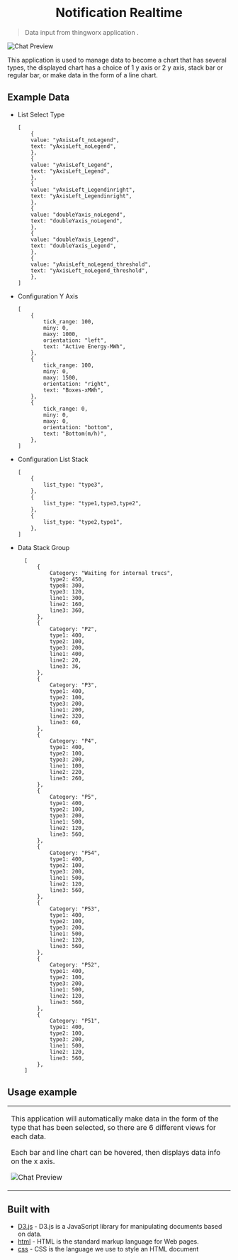 <!-- # Taichang Development

1. Make sure branch master always up to date
2. Create new branch if you want to develop this application
3. If you want to merge, please merge with other developer -->

<h1 align="center"  style="font-weight:bold;" >
  <br>
  <!-- <a href="http://www.amitmerchant.com/electron-markdownify"><img src="https://raw.githubusercontent.com/amitmerchant1990/electron-markdownify/master/app/img/markdownify.png" alt="Markdownify" width="200"></a> -->
  <br>
  Notification Realtime
  <br>
</h1>

> Data input from thingworx application .

<!-- <h4 align="center">A minimal Markdown Editor desktop app built on top of <a target="_blank">Electron</a>.</h4> -->

![Chat Preview](https://github.com/zainuddin-maker/Bar-Group-Stack-Chart-with-Line-Chart/blob/master/App.PNG?raw=true)

<!-- ![screenshot](https://github.com/zainuddin-maker/Export-Excel-to-Json/blob/master/Convert_excel_to_JSON.mp4?raw=true) -->

This application is used to manage data to become a chart that has several types, the displayed chart has a choice of 1 y axis or 2 y axis, stack bar or regular bar, or make data in the form of a line chart.

## Example Data

-   List Select Type

        [
            {
            value: "yAxisLeft_noLegend",
            text: "yAxisLeft_noLegend",
            },
            {
            value: "yAxisLeft_Legend",
            text: "yAxisLeft_Legend",
            },
            {
            value: "yAxisLeft_Legendinright",
            text: "yAxisLeft_Legendinright",
            },
            {
            value: "doubleYaxis_noLegend",
            text: "doubleYaxis_noLegend",
            },
            {
            value: "doubleYaxis_Legend",
            text: "doubleYaxis_Legend",
            },
            {
            value: "yAxisLeft_noLegend_threshold",
            text: "yAxisLeft_noLegend_threshold",
            },
        ]

-   Configuration Y Axis

        [
            {
                tick_range: 100,
                miny: 0,
                maxy: 1000,
                orientation: "left",
                text: "Active Energy-MWh",
            },
            {
                tick_range: 100,
                miny: 0,
                maxy: 1500,
                orientation: "right",
                text: "Boxes-xMWh",
            },
            {
                tick_range: 0,
                miny: 0,
                maxy: 0,
                orientation: "bottom",
                text: "Bottom(m/h)",
            },
        ]

-   Configuration List Stack

        [
            {
                list_type: "type3",
            },
            {
                list_type: "type1,type3,type2",
            },
            {
                list_type: "type2,type1",
            },
        ]

- Data Stack Group

        [
            {
                Category: "Waiting for internal trucs",
                type2: 450,
                type8: 300,
                type3: 120,
                line1: 300,
                line2: 160,
                line3: 360,
            },
            {
                Category: "P2",
                type1: 400,
                type2: 100,
                type3: 200,
                line1: 400,
                line2: 20,
                line3: 36,
            },
            {
                Category: "P3",
                type1: 400,
                type2: 100,
                type3: 200,
                line1: 200,
                line2: 320,
                line3: 60,
            },
            {
                Category: "P4",
                type1: 400,
                type2: 100,
                type3: 200,
                line1: 100,
                line2: 220,
                line3: 260,
            },
            {
                Category: "P5",
                type1: 400,
                type2: 100,
                type3: 200,
                line1: 500,
                line2: 120,
                line3: 560,
            },
            {
                Category: "P54",
                type1: 400,
                type2: 100,
                type3: 200,
                line1: 500,
                line2: 120,
                line3: 560,
            },
            {
                Category: "P53",
                type1: 400,
                type2: 100,
                type3: 200,
                line1: 500,
                line2: 120,
                line3: 560,
            },
            {
                Category: "P52",
                type1: 400,
                type2: 100,
                type3: 200,
                line1: 500,
                line2: 120,
                line3: 560,
            },
            {
                Category: "P51",
                type1: 400,
                type2: 100,
                type3: 200,
                line1: 500,
                line2: 120,
                line3: 560,
            },
        ]

## Usage example

<table>
<tr>
<td>

This application will automatically make data in the form of the type that has been selected, so there are 6 different views for each data.


Each bar and line chart can be hovered, then displays data info on the x axis.

![Chat Preview](https://github.com/zainuddin-maker/Bar-Group-Stack-Chart-with-Line-Chart/blob/master/hoverapp.PNG?raw=true)

</td>
</tr>
</table>

## Built with

-   [D3.js](https://d3js.org/) - D3.js is a JavaScript library for manipulating documents based on data.
-   [html](https://www.w3schools.com/html/) - HTML is the standard markup language for Web pages.
-   [css](https://www.w3schools.com/css/) - CSS is the language we use to style an HTML document

